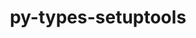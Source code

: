 ---
title: "py-types-setuptools"
layout: cache
categories: [package, develop]
meta: {"compilers": ["none"], "num_specs": 152, "num_specs_by_stack": {"e4s": 4, "e4s-oneapi": 33, "ml-darwin-aarch64-mps": 27, "ml-linux-aarch64-cpu": 44, "ml-linux-aarch64-cuda": 44, "ml-linux-x86_64-cpu": 44, "ml-linux-x86_64-cuda": 43, "root": 152}, "oss": ["sequoia", "ubuntu22.04", "ubuntu24.04"], "platforms": ["darwin", "linux"], "stacks": ["e4s", "e4s-oneapi", "ml-darwin-aarch64-mps", "ml-linux-aarch64-cpu", "ml-linux-aarch64-cuda", "ml-linux-x86_64-cpu", "ml-linux-x86_64-cuda", "root"], "targets": ["aarch64", "x86_64_v3"], "versions": ["68.2.0.0", "80.9.0.20250529"]}
spec_details: [{"compiler": "none", "hash": "2egwfos4plwlejohrrsqeqd73tsajvkz", "os": "ubuntu22.04", "platform": "linux", "size": "-", "stacks": ["e4s-oneapi", "root"], "target": "x86_64_v3", "variants": ["build_system=python_pip"], "versions": ["68.2.0.0"]}, {"compiler": "none", "hash": "2g75rgvsipojksunby5doufs6t7xxuca", "os": "sequoia", "platform": "darwin", "size": "-", "stacks": ["ml-darwin-aarch64-mps", "root"], "target": "aarch64", "variants": ["build_system=python_pip"], "versions": ["68.2.0.0"]}, {"compiler": "none", "hash": "2gbwq3y54qvb2dtyoqrkwmzsn2usfdod", "os": "ubuntu24.04", "platform": "linux", "size": "-", "stacks": ["ml-linux-aarch64-cpu", "ml-linux-aarch64-cuda", "root"], "target": "aarch64", "variants": ["build_system=python_pip"], "versions": ["68.2.0.0"]}, {"compiler": "none", "hash": "2hiqpk45ie2x325f7r6iqbqo4vnbvruk", "os": "ubuntu22.04", "platform": "linux", "size": "-", "stacks": ["e4s-oneapi", "root"], "target": "x86_64_v3", "variants": ["build_system=python_pip"], "versions": ["68.2.0.0"]}, {"compiler": "none", "hash": "2phrw6xjg7q5oiv7wzqanpwxikn4zmbc", "os": "ubuntu24.04", "platform": "linux", "size": "-", "stacks": ["ml-linux-x86_64-cpu", "ml-linux-x86_64-cuda", "root"], "target": "x86_64_v3", "variants": ["build_system=python_pip"], "versions": ["80.9.0.20250529"]}, {"compiler": "none", "hash": "2yh36pwsxyph4hk3b2czjxf7zpehbj7e", "os": "ubuntu24.04", "platform": "linux", "size": "-", "stacks": ["ml-linux-aarch64-cpu", "ml-linux-aarch64-cuda", "root"], "target": "aarch64", "variants": ["build_system=python_pip"], "versions": ["68.2.0.0"]}, {"compiler": "none", "hash": "3xsybgsqoittgsqktqx3ts4hbmmct77n", "os": "sequoia", "platform": "darwin", "size": "-", "stacks": ["ml-darwin-aarch64-mps", "root"], "target": "aarch64", "variants": ["build_system=python_pip"], "versions": ["68.2.0.0"]}, {"compiler": "none", "hash": "42zaagt5dwns5fl4suc3w4glnlnunjfy", "os": "sequoia", "platform": "darwin", "size": "-", "stacks": ["ml-darwin-aarch64-mps", "root"], "target": "aarch64", "variants": ["build_system=python_pip"], "versions": ["80.9.0.20250529"]}, {"compiler": "none", "hash": "4bn3pmtdxaaq4t3zemzlrpe7mptibr5w", "os": "ubuntu22.04", "platform": "linux", "size": "-", "stacks": ["e4s-oneapi", "root"], "target": "x86_64_v3", "variants": ["build_system=python_pip"], "versions": ["68.2.0.0"]}, {"compiler": "none", "hash": "4eejjks3k64zazpds5fvfsfsfio75bmf", "os": "ubuntu24.04", "platform": "linux", "size": "-", "stacks": ["ml-linux-x86_64-cpu", "ml-linux-x86_64-cuda", "root"], "target": "x86_64_v3", "variants": ["build_system=python_pip"], "versions": ["68.2.0.0"]}, {"compiler": "none", "hash": "4gn4ujyynttjtv6v5aebjqocihjguier", "os": "sequoia", "platform": "darwin", "size": "-", "stacks": ["ml-darwin-aarch64-mps", "root"], "target": "aarch64", "variants": ["build_system=python_pip"], "versions": ["80.9.0.20250529"]}, {"compiler": "none", "hash": "4iuf5citbutumhuje3omz6k5j25ii3fp", "os": "ubuntu22.04", "platform": "linux", "size": "-", "stacks": ["e4s", "root"], "target": "x86_64_v3", "variants": ["build_system=python_pip"], "versions": ["80.9.0.20250529"]}, {"compiler": "none", "hash": "4m5gmoydywixshvfaaghbjfd5mosbewm", "os": "sequoia", "platform": "darwin", "size": "-", "stacks": ["ml-darwin-aarch64-mps", "root"], "target": "aarch64", "variants": ["build_system=python_pip"], "versions": ["68.2.0.0"]}, {"compiler": "none", "hash": "4xy7j5u6lalg2igrvuag5rvyizdz5g4k", "os": "ubuntu22.04", "platform": "linux", "size": "-", "stacks": ["e4s-oneapi", "root"], "target": "x86_64_v3", "variants": ["build_system=python_pip"], "versions": ["80.9.0.20250529"]}, {"compiler": "none", "hash": "53jrinaq6e5j5zpsy2rc54au36b3refc", "os": "ubuntu24.04", "platform": "linux", "size": "-", "stacks": ["ml-linux-aarch64-cpu", "ml-linux-aarch64-cuda", "root"], "target": "aarch64", "variants": ["build_system=python_pip"], "versions": ["68.2.0.0"]}, {"compiler": "none", "hash": "54n6dmilmyhi65qlxrrdv2hou2km7ohi", "os": "ubuntu24.04", "platform": "linux", "size": "-", "stacks": ["ml-linux-aarch64-cpu", "ml-linux-aarch64-cuda", "root"], "target": "aarch64", "variants": ["build_system=python_pip"], "versions": ["80.9.0.20250529"]}, {"compiler": "none", "hash": "5ai6gskpu4ybpejznqfed6efhzaj6ax6", "os": "ubuntu22.04", "platform": "linux", "size": "-", "stacks": ["e4s-oneapi", "root"], "target": "x86_64_v3", "variants": ["build_system=python_pip"], "versions": ["68.2.0.0"]}, {"compiler": "none", "hash": "5auof4uawo7ifgsa6xpf6y2yu63t6icv", "os": "ubuntu22.04", "platform": "linux", "size": "-", "stacks": ["e4s-oneapi", "root"], "target": "x86_64_v3", "variants": ["build_system=python_pip"], "versions": ["80.9.0.20250529"]}, {"compiler": "none", "hash": "5eqsdnewsdrnhfu5b4lwjqm53givyqlx", "os": "ubuntu24.04", "platform": "linux", "size": "-", "stacks": ["ml-linux-aarch64-cpu", "ml-linux-aarch64-cuda", "root"], "target": "aarch64", "variants": ["build_system=python_pip"], "versions": ["80.9.0.20250529"]}, {"compiler": "none", "hash": "5rimxepsehiqfmgn5vbuwppfd7tlogx4", "os": "ubuntu22.04", "platform": "linux", "size": "-", "stacks": ["e4s-oneapi", "root"], "target": "x86_64_v3", "variants": ["build_system=python_pip"], "versions": ["68.2.0.0"]}, {"compiler": "none", "hash": "5stga7lw32hrd72ymchdw764nc6g53f7", "os": "ubuntu24.04", "platform": "linux", "size": "-", "stacks": ["e4s-oneapi", "root"], "target": "x86_64_v3", "variants": ["build_system=python_pip"], "versions": ["80.9.0.20250529"]}, {"compiler": "none", "hash": "6hoqg3tjghpvkp5t6s5vk2iutkdg3ive", "os": "ubuntu24.04", "platform": "linux", "size": "-", "stacks": ["ml-linux-aarch64-cpu", "ml-linux-aarch64-cuda", "root"], "target": "aarch64", "variants": ["build_system=python_pip"], "versions": ["80.9.0.20250529"]}, {"compiler": "none", "hash": "6n4zbpazygpf3anbrmj6dfwmgex4pynw", "os": "ubuntu24.04", "platform": "linux", "size": "-", "stacks": ["ml-linux-x86_64-cpu", "ml-linux-x86_64-cuda", "root"], "target": "x86_64_v3", "variants": ["build_system=python_pip"], "versions": ["80.9.0.20250529"]}, {"compiler": "none", "hash": "6uzfdkksxrt66ukwiv5bd64hwu2ymzn4", "os": "sequoia", "platform": "darwin", "size": "-", "stacks": ["ml-darwin-aarch64-mps", "root"], "target": "aarch64", "variants": ["build_system=python_pip"], "versions": ["80.9.0.20250529"]}, {"compiler": "none", "hash": "6xra3lc4qa7er3jvw2lpy5qp4kk6rtqb", "os": "ubuntu22.04", "platform": "linux", "size": "-", "stacks": ["e4s-oneapi", "root"], "target": "x86_64_v3", "variants": ["build_system=python_pip"], "versions": ["68.2.0.0"]}, {"compiler": "none", "hash": "74pq26rb53wsjc2nfmoywejm6qp4wx2q", "os": "ubuntu24.04", "platform": "linux", "size": "-", "stacks": ["ml-linux-x86_64-cpu", "ml-linux-x86_64-cuda", "root"], "target": "x86_64_v3", "variants": ["build_system=python_pip"], "versions": ["80.9.0.20250529"]}, {"compiler": "none", "hash": "77byghhzfy6jp5vlgu7p2ds6dg6lppla", "os": "ubuntu24.04", "platform": "linux", "size": "-", "stacks": ["ml-linux-aarch64-cpu", "ml-linux-aarch64-cuda", "root"], "target": "aarch64", "variants": ["build_system=python_pip"], "versions": ["80.9.0.20250529"]}, {"compiler": "none", "hash": "7c6q5pdqtf4ybcjgh7ziegpcq4xves6b", "os": "sequoia", "platform": "darwin", "size": "-", "stacks": ["ml-darwin-aarch64-mps", "root"], "target": "aarch64", "variants": ["build_system=python_pip"], "versions": ["68.2.0.0"]}, {"compiler": "none", "hash": "7fjbcuk3psrip5ry7537w5yu557z4pbz", "os": "ubuntu22.04", "platform": "linux", "size": "-", "stacks": ["e4s-oneapi", "root"], "target": "x86_64_v3", "variants": ["build_system=python_pip"], "versions": ["80.9.0.20250529"]}, {"compiler": "none", "hash": "7hqha4ijtjplwawwulg5m7oyjecbf25t", "os": "ubuntu24.04", "platform": "linux", "size": "-", "stacks": ["ml-linux-aarch64-cpu", "ml-linux-aarch64-cuda", "root"], "target": "aarch64", "variants": ["build_system=python_pip"], "versions": ["68.2.0.0"]}, {"compiler": "none", "hash": "7ra6afospmvrthqorx2hqdrxh44s77pg", "os": "ubuntu24.04", "platform": "linux", "size": "-", "stacks": ["ml-linux-x86_64-cpu", "ml-linux-x86_64-cuda", "root"], "target": "x86_64_v3", "variants": ["build_system=python_pip"], "versions": ["80.9.0.20250529"]}, {"compiler": "none", "hash": "7uyhoprf7zpjg6tbj7o2qez32pljskat", "os": "ubuntu24.04", "platform": "linux", "size": "-", "stacks": ["ml-linux-aarch64-cpu", "ml-linux-aarch64-cuda", "root"], "target": "aarch64", "variants": ["build_system=python_pip"], "versions": ["68.2.0.0"]}, {"compiler": "none", "hash": "7wz7egogma5a65dmcy4qg73p3j3qc4nu", "os": "ubuntu24.04", "platform": "linux", "size": "-", "stacks": ["ml-linux-x86_64-cpu", "ml-linux-x86_64-cuda", "root"], "target": "x86_64_v3", "variants": ["build_system=python_pip"], "versions": ["80.9.0.20250529"]}, {"compiler": "none", "hash": "7yotepui4zht6c4gjycm4iqmx4r2nctu", "os": "ubuntu24.04", "platform": "linux", "size": "-", "stacks": ["ml-linux-aarch64-cpu", "ml-linux-aarch64-cuda", "root"], "target": "aarch64", "variants": ["build_system=python_pip"], "versions": ["80.9.0.20250529"]}, {"compiler": "none", "hash": "7zafybzxeftogudywh6wvdy7plkstezz", "os": "ubuntu24.04", "platform": "linux", "size": "-", "stacks": ["ml-linux-aarch64-cpu", "ml-linux-aarch64-cuda", "root"], "target": "aarch64", "variants": ["build_system=python_pip"], "versions": ["80.9.0.20250529"]}, {"compiler": "none", "hash": "7zddbmduj4u6ba3huer7bvjr32z25apf", "os": "ubuntu24.04", "platform": "linux", "size": "-", "stacks": ["ml-linux-x86_64-cpu", "ml-linux-x86_64-cuda", "root"], "target": "x86_64_v3", "variants": ["build_system=python_pip"], "versions": ["68.2.0.0"]}, {"compiler": "none", "hash": "ajxjmdfuupqalcmyibsxeemvbm2igv5g", "os": "ubuntu24.04", "platform": "linux", "size": "-", "stacks": ["ml-linux-x86_64-cpu", "ml-linux-x86_64-cuda", "root"], "target": "x86_64_v3", "variants": ["build_system=python_pip"], "versions": ["80.9.0.20250529"]}, {"compiler": "none", "hash": "aqeibxxuu546zb5aq4d6k5ok6agxjyoi", "os": "ubuntu22.04", "platform": "linux", "size": "-", "stacks": ["e4s-oneapi", "root"], "target": "x86_64_v3", "variants": ["build_system=python_pip"], "versions": ["68.2.0.0"]}, {"compiler": "none", "hash": "axagqxvc3upxsbyykdxdgw66a4ifoyuw", "os": "sequoia", "platform": "darwin", "size": "-", "stacks": ["ml-darwin-aarch64-mps", "root"], "target": "aarch64", "variants": ["build_system=python_pip"], "versions": ["80.9.0.20250529"]}, {"compiler": "none", "hash": "ba557fakzzfby3ji6zo3q6wplexywmda", "os": "ubuntu24.04", "platform": "linux", "size": "-", "stacks": ["ml-linux-aarch64-cpu", "ml-linux-aarch64-cuda", "root"], "target": "aarch64", "variants": ["build_system=python_pip"], "versions": ["68.2.0.0"]}, {"compiler": "none", "hash": "bo64bpyc2o6j5lyaiizrnmw33ewikmqg", "os": "ubuntu24.04", "platform": "linux", "size": "-", "stacks": ["ml-linux-x86_64-cpu", "ml-linux-x86_64-cuda", "root"], "target": "x86_64_v3", "variants": ["build_system=python_pip"], "versions": ["68.2.0.0"]}, {"compiler": "none", "hash": "bsq7fk4zghrvgwd4kpj2mm4xinz5zwza", "os": "ubuntu24.04", "platform": "linux", "size": "-", "stacks": ["ml-linux-x86_64-cpu", "ml-linux-x86_64-cuda", "root"], "target": "x86_64_v3", "variants": ["build_system=python_pip"], "versions": ["80.9.0.20250529"]}, {"compiler": "none", "hash": "bypibhfwvdm47eftpejmrxqftfn5fgma", "os": "ubuntu24.04", "platform": "linux", "size": "-", "stacks": ["ml-linux-aarch64-cpu", "ml-linux-aarch64-cuda", "root"], "target": "aarch64", "variants": ["build_system=python_pip"], "versions": ["80.9.0.20250529"]}, {"compiler": "none", "hash": "c4ock5jxg3fkfpgzcdp5js3kumdusltp", "os": "ubuntu24.04", "platform": "linux", "size": "-", "stacks": ["ml-linux-aarch64-cpu", "ml-linux-aarch64-cuda", "root"], "target": "aarch64", "variants": ["build_system=python_pip"], "versions": ["80.9.0.20250529"]}, {"compiler": "none", "hash": "c7lh3mfqaurvtufsrixy4lasdepq2f55", "os": "ubuntu22.04", "platform": "linux", "size": "-", "stacks": ["e4s-oneapi", "root"], "target": "x86_64_v3", "variants": ["build_system=python_pip"], "versions": ["68.2.0.0"]}, {"compiler": "none", "hash": "cgwuwvdvd66p2v26z36amdotpn4yknfq", "os": "ubuntu24.04", "platform": "linux", "size": "-", "stacks": ["ml-linux-x86_64-cpu", "ml-linux-x86_64-cuda", "root"], "target": "x86_64_v3", "variants": ["build_system=python_pip"], "versions": ["80.9.0.20250529"]}, {"compiler": "none", "hash": "ckwbpmwwkvridqqmv6dhdzildlu6brjj", "os": "ubuntu24.04", "platform": "linux", "size": "-", "stacks": ["ml-linux-aarch64-cpu", "ml-linux-aarch64-cuda", "root"], "target": "aarch64", "variants": ["build_system=python_pip"], "versions": ["68.2.0.0"]}, {"compiler": "none", "hash": "clas6kbbsibzeoyy2ctpfw6c74orsdij", "os": "sequoia", "platform": "darwin", "size": "-", "stacks": ["ml-darwin-aarch64-mps", "root"], "target": "aarch64", "variants": ["build_system=python_pip"], "versions": ["68.2.0.0"]}, {"compiler": "none", "hash": "cliz76pujlbl7vue3wmdbgkl7aw5e7ss", "os": "ubuntu24.04", "platform": "linux", "size": "-", "stacks": ["ml-linux-x86_64-cpu", "ml-linux-x86_64-cuda", "root"], "target": "x86_64_v3", "variants": ["build_system=python_pip"], "versions": ["80.9.0.20250529"]}, {"compiler": "none", "hash": "cpzuxm4gifpm42tgrd3twsotpvl5zsv7", "os": "ubuntu24.04", "platform": "linux", "size": "-", "stacks": ["ml-linux-aarch64-cpu", "ml-linux-aarch64-cuda", "root"], "target": "aarch64", "variants": ["build_system=python_pip"], "versions": ["80.9.0.20250529"]}, {"compiler": "none", "hash": "cxlrxnpneafr4hv4zdydjl5zcb53qehi", "os": "ubuntu22.04", "platform": "linux", "size": "-", "stacks": ["e4s-oneapi", "root"], "target": "x86_64_v3", "variants": ["build_system=python_pip"], "versions": ["80.9.0.20250529"]}, {"compiler": "none", "hash": "czojzjmtxoe4gpioc6de3megramde2us", "os": "ubuntu24.04", "platform": "linux", "size": "-", "stacks": ["ml-linux-aarch64-cpu", "ml-linux-aarch64-cuda", "root"], "target": "aarch64", "variants": ["build_system=python_pip"], "versions": ["68.2.0.0"]}, {"compiler": "none", "hash": "d7bkaqq3jai6xe4lso2jmge3txq3e6zr", "os": "ubuntu24.04", "platform": "linux", "size": "-", "stacks": ["ml-linux-x86_64-cpu", "ml-linux-x86_64-cuda", "root"], "target": "x86_64_v3", "variants": ["build_system=python_pip"], "versions": ["68.2.0.0"]}, {"compiler": "none", "hash": "djwrcxq77cyrxxfby3doalzypq3mj2lv", "os": "ubuntu24.04", "platform": "linux", "size": "-", "stacks": ["ml-linux-aarch64-cpu", "ml-linux-aarch64-cuda", "root"], "target": "aarch64", "variants": ["build_system=python_pip"], "versions": ["80.9.0.20250529"]}, {"compiler": "none", "hash": "dpm3rigqfpa4t75msqvjy3w5m537wax7", "os": "sequoia", "platform": "darwin", "size": "-", "stacks": ["ml-darwin-aarch64-mps", "root"], "target": "aarch64", "variants": ["build_system=python_pip"], "versions": ["80.9.0.20250529"]}, {"compiler": "none", "hash": "dztoudz5izquatm27curok4c24tnei4t", "os": "ubuntu24.04", "platform": "linux", "size": "-", "stacks": ["ml-linux-aarch64-cpu", "ml-linux-aarch64-cuda", "root"], "target": "aarch64", "variants": ["build_system=python_pip"], "versions": ["80.9.0.20250529"]}, {"compiler": "none", "hash": "e4nwm4rdun33gjti63zs4tbjkywetwyq", "os": "ubuntu22.04", "platform": "linux", "size": "-", "stacks": ["e4s-oneapi", "root"], "target": "x86_64_v3", "variants": ["build_system=python_pip"], "versions": ["68.2.0.0"]}, {"compiler": "none", "hash": "e735ocuk3wiva73lyp5dxnw57nxhjkmn", "os": "ubuntu24.04", "platform": "linux", "size": "-", "stacks": ["ml-linux-x86_64-cpu", "root"], "target": "x86_64_v3", "variants": ["build_system=python_pip"], "versions": ["68.2.0.0"]}, {"compiler": "none", "hash": "e7v4lxasqvcrn7f3kovzbag37mddboum", "os": "ubuntu24.04", "platform": "linux", "size": "-", "stacks": ["ml-linux-x86_64-cpu", "ml-linux-x86_64-cuda", "root"], "target": "x86_64_v3", "variants": ["build_system=python_pip"], "versions": ["68.2.0.0"]}, {"compiler": "none", "hash": "ecxgz2tkkqxfpjum6bg2l7os26lkjpyq", "os": "ubuntu24.04", "platform": "linux", "size": "-", "stacks": ["ml-linux-x86_64-cpu", "ml-linux-x86_64-cuda", "root"], "target": "x86_64_v3", "variants": ["build_system=python_pip"], "versions": ["68.2.0.0"]}, {"compiler": "none", "hash": "ejp6bhx3pjwgpbe4qxijptjtbgixigfm", "os": "ubuntu24.04", "platform": "linux", "size": "-", "stacks": ["ml-linux-aarch64-cpu", "ml-linux-aarch64-cuda", "root"], "target": "aarch64", "variants": ["build_system=python_pip"], "versions": ["80.9.0.20250529"]}, {"compiler": "none", "hash": "eum4vdwkiqrlpm72zi6g26pwjjz5l536", "os": "ubuntu24.04", "platform": "linux", "size": "-", "stacks": ["ml-linux-aarch64-cpu", "ml-linux-aarch64-cuda", "root"], "target": "aarch64", "variants": ["build_system=python_pip"], "versions": ["80.9.0.20250529"]}, {"compiler": "none", "hash": "eva3g5tlaa2flcs3wyr7krnjmwcfnfot", "os": "ubuntu22.04", "platform": "linux", "size": "-", "stacks": ["e4s-oneapi", "root"], "target": "x86_64_v3", "variants": ["build_system=python_pip"], "versions": ["68.2.0.0"]}, {"compiler": "none", "hash": "ezl2t5z7asrtf22zvrmzoiog5qvoe7ga", "os": "sequoia", "platform": "darwin", "size": "-", "stacks": ["ml-darwin-aarch64-mps", "root"], "target": "aarch64", "variants": ["build_system=python_pip"], "versions": ["68.2.0.0"]}, {"compiler": "none", "hash": "f56c4iwypx2gkqkfrjwdu4im7jj357ta", "os": "ubuntu22.04", "platform": "linux", "size": "-", "stacks": ["e4s", "root"], "target": "x86_64_v3", "variants": ["build_system=python_pip"], "versions": ["80.9.0.20250529"]}, {"compiler": "none", "hash": "fbfhq73fm7vzpgrzv4w37ptg2j72hyxd", "os": "ubuntu24.04", "platform": "linux", "size": "-", "stacks": ["ml-linux-aarch64-cpu", "ml-linux-aarch64-cuda", "root"], "target": "aarch64", "variants": ["build_system=python_pip"], "versions": ["80.9.0.20250529"]}, {"compiler": "none", "hash": "fv3q5tchoqs3gpi5lg6hwzm4egfvh6n5", "os": "ubuntu24.04", "platform": "linux", "size": "-", "stacks": ["ml-linux-x86_64-cpu", "ml-linux-x86_64-cuda", "root"], "target": "x86_64_v3", "variants": ["build_system=python_pip"], "versions": ["68.2.0.0"]}, {"compiler": "none", "hash": "fxkvzklfvi7c6qslfw3uou3cnbwrtene", "os": "ubuntu24.04", "platform": "linux", "size": "-", "stacks": ["ml-linux-aarch64-cpu", "ml-linux-aarch64-cuda", "root"], "target": "aarch64", "variants": ["build_system=python_pip"], "versions": ["68.2.0.0"]}, {"compiler": "none", "hash": "geo2vjzqoi7i5kzruykwejdatgt6pjy3", "os": "ubuntu22.04", "platform": "linux", "size": "-", "stacks": ["e4s-oneapi", "root"], "target": "x86_64_v3", "variants": ["build_system=python_pip"], "versions": ["80.9.0.20250529"]}, {"compiler": "none", "hash": "gtckxvumnkkbcs6isa2x6jenv5svk4i4", "os": "ubuntu24.04", "platform": "linux", "size": "-", "stacks": ["ml-linux-x86_64-cpu", "ml-linux-x86_64-cuda", "root"], "target": "x86_64_v3", "variants": ["build_system=python_pip"], "versions": ["80.9.0.20250529"]}, {"compiler": "none", "hash": "h6mervfsjmetgkvk72ykz6tf4ukkv2fu", "os": "ubuntu22.04", "platform": "linux", "size": "-", "stacks": ["e4s-oneapi", "root"], "target": "x86_64_v3", "variants": ["build_system=python_pip"], "versions": ["80.9.0.20250529"]}, {"compiler": "none", "hash": "hhiggat2xhxiana2z4talepina2wtym2", "os": "sequoia", "platform": "darwin", "size": "-", "stacks": ["ml-darwin-aarch64-mps", "root"], "target": "aarch64", "variants": ["build_system=python_pip"], "versions": ["80.9.0.20250529"]}, {"compiler": "none", "hash": "hkf3kiwbirls66vqesi6t3utj3bzrdnv", "os": "ubuntu24.04", "platform": "linux", "size": "-", "stacks": ["ml-linux-x86_64-cpu", "ml-linux-x86_64-cuda", "root"], "target": "x86_64_v3", "variants": ["build_system=python_pip"], "versions": ["80.9.0.20250529"]}, {"compiler": "none", "hash": "hpyvudsrfk56okxahzlubgq7lk5mn5bj", "os": "ubuntu22.04", "platform": "linux", "size": "-", "stacks": ["e4s-oneapi", "root"], "target": "x86_64_v3", "variants": ["build_system=python_pip"], "versions": ["68.2.0.0"]}, {"compiler": "none", "hash": "hqkim6qewt3tuzva6iodjnq7vcqdzsbl", "os": "ubuntu22.04", "platform": "linux", "size": "-", "stacks": ["e4s-oneapi", "root"], "target": "x86_64_v3", "variants": ["build_system=python_pip"], "versions": ["68.2.0.0"]}, {"compiler": "none", "hash": "htqzk7nbw22dlyswjwfytyawzbjlyurn", "os": "sequoia", "platform": "darwin", "size": "-", "stacks": ["ml-darwin-aarch64-mps", "root"], "target": "aarch64", "variants": ["build_system=python_pip"], "versions": ["68.2.0.0"]}, {"compiler": "none", "hash": "hwmdlt4f6wqjkiw7w4xzfu4ohgpz7jlf", "os": "ubuntu22.04", "platform": "linux", "size": "-", "stacks": ["e4s", "root"], "target": "x86_64_v3", "variants": ["build_system=python_pip"], "versions": ["80.9.0.20250529"]}, {"compiler": "none", "hash": "i64k6hromhvmofqcqm2kss5qzbpftods", "os": "ubuntu24.04", "platform": "linux", "size": "-", "stacks": ["ml-linux-x86_64-cpu", "ml-linux-x86_64-cuda", "root"], "target": "x86_64_v3", "variants": ["build_system=python_pip"], "versions": ["80.9.0.20250529"]}, {"compiler": "none", "hash": "iehnz4wtbafgjw2dvpbxcz3zu5tprryb", "os": "ubuntu24.04", "platform": "linux", "size": "-", "stacks": ["ml-linux-x86_64-cpu", "ml-linux-x86_64-cuda", "root"], "target": "x86_64_v3", "variants": ["build_system=python_pip"], "versions": ["80.9.0.20250529"]}, {"compiler": "none", "hash": "ii3gyaz6z36xghgaurhphaiqjqzwbcqi", "os": "ubuntu24.04", "platform": "linux", "size": "-", "stacks": ["ml-linux-x86_64-cpu", "ml-linux-x86_64-cuda", "root"], "target": "x86_64_v3", "variants": ["build_system=python_pip"], "versions": ["68.2.0.0"]}, {"compiler": "none", "hash": "j5bxedenpe2khcp3zf6mz7qlwe42rfq3", "os": "ubuntu22.04", "platform": "linux", "size": "-", "stacks": ["e4s-oneapi", "root"], "target": "x86_64_v3", "variants": ["build_system=python_pip"], "versions": ["80.9.0.20250529"]}, {"compiler": "none", "hash": "ja2othtyjeui3gaxckaqm3uoifd2hzmx", "os": "ubuntu24.04", "platform": "linux", "size": "-", "stacks": ["ml-linux-x86_64-cpu", "ml-linux-x86_64-cuda", "root"], "target": "x86_64_v3", "variants": ["build_system=python_pip"], "versions": ["80.9.0.20250529"]}, {"compiler": "none", "hash": "jn4qpy3uj5lggqsa3pqpp3fwsxrlavxq", "os": "sequoia", "platform": "darwin", "size": "-", "stacks": ["ml-darwin-aarch64-mps", "root"], "target": "aarch64", "variants": ["build_system=python_pip"], "versions": ["80.9.0.20250529"]}, {"compiler": "none", "hash": "k5iquas7qyeef3qkocl6wxwa535upiht", "os": "ubuntu24.04", "platform": "linux", "size": "-", "stacks": ["ml-linux-x86_64-cpu", "ml-linux-x86_64-cuda", "root"], "target": "x86_64_v3", "variants": ["build_system=python_pip"], "versions": ["68.2.0.0"]}, {"compiler": "none", "hash": "kgc6fhlptt43jtm2kesspgzgcebnkkec", "os": "ubuntu22.04", "platform": "linux", "size": "-", "stacks": ["e4s-oneapi", "root"], "target": "x86_64_v3", "variants": ["build_system=python_pip"], "versions": ["68.2.0.0"]}, {"compiler": "none", "hash": "kggzobcfvlw7ss4b5xy2ufmcjxz2qsti", "os": "ubuntu24.04", "platform": "linux", "size": "-", "stacks": ["ml-linux-aarch64-cpu", "ml-linux-aarch64-cuda", "root"], "target": "aarch64", "variants": ["build_system=python_pip"], "versions": ["80.9.0.20250529"]}, {"compiler": "none", "hash": "kgisuowvbnwajammuoohm4474ffx5tpe", "os": "ubuntu24.04", "platform": "linux", "size": "-", "stacks": ["ml-linux-x86_64-cpu", "ml-linux-x86_64-cuda", "root"], "target": "x86_64_v3", "variants": ["build_system=python_pip"], "versions": ["80.9.0.20250529"]}, {"compiler": "none", "hash": "kny7slfcpjxlsbegcjumg4u7xb2rlr2t", "os": "sequoia", "platform": "darwin", "size": "-", "stacks": ["ml-darwin-aarch64-mps", "root"], "target": "aarch64", "variants": ["build_system=python_pip"], "versions": ["80.9.0.20250529"]}, {"compiler": "none", "hash": "kor4dvrosoexn2b5d75eugboe7tkhaul", "os": "sequoia", "platform": "darwin", "size": "-", "stacks": ["ml-darwin-aarch64-mps", "root"], "target": "aarch64", "variants": ["build_system=python_pip"], "versions": ["80.9.0.20250529"]}, {"compiler": "none", "hash": "kxfepratvthiyergngkfahodlrlwpz3u", "os": "sequoia", "platform": "darwin", "size": "-", "stacks": ["ml-darwin-aarch64-mps", "root"], "target": "aarch64", "variants": ["build_system=python_pip"], "versions": ["68.2.0.0"]}, {"compiler": "none", "hash": "l74n3vbx4agvbrczvdnmv3bwr6ietpjf", "os": "ubuntu22.04", "platform": "linux", "size": "-", "stacks": ["e4s-oneapi", "root"], "target": "x86_64_v3", "variants": ["build_system=python_pip"], "versions": ["80.9.0.20250529"]}, {"compiler": "none", "hash": "ldpccwsmv3y2h7e3wwhmapkp3fc74bwq", "os": "ubuntu24.04", "platform": "linux", "size": "-", "stacks": ["ml-linux-aarch64-cpu", "ml-linux-aarch64-cuda", "root"], "target": "aarch64", "variants": ["build_system=python_pip"], "versions": ["68.2.0.0"]}, {"compiler": "none", "hash": "m2l4tbbjqwz7gywmk6tigdqe2wmiyxpw", "os": "ubuntu22.04", "platform": "linux", "size": "-", "stacks": ["e4s-oneapi", "root"], "target": "x86_64_v3", "variants": ["build_system=python_pip"], "versions": ["80.9.0.20250529"]}, {"compiler": "none", "hash": "mnzrosuzz5mvsorwqm3g7qzb6gaxtqe5", "os": "ubuntu24.04", "platform": "linux", "size": "-", "stacks": ["ml-linux-x86_64-cpu", "ml-linux-x86_64-cuda", "root"], "target": "x86_64_v3", "variants": ["build_system=python_pip"], "versions": ["80.9.0.20250529"]}, {"compiler": "none", "hash": "n2z5vcwyfp5erowp4ofmlga4jmiedrxe", "os": "sequoia", "platform": "darwin", "size": "-", "stacks": ["ml-darwin-aarch64-mps", "root"], "target": "aarch64", "variants": ["build_system=python_pip"], "versions": ["68.2.0.0"]}, {"compiler": "none", "hash": "nodc3yxtc3favedcd33lsafzolw26fee", "os": "ubuntu24.04", "platform": "linux", "size": "-", "stacks": ["ml-linux-x86_64-cpu", "ml-linux-x86_64-cuda", "root"], "target": "x86_64_v3", "variants": ["build_system=python_pip"], "versions": ["80.9.0.20250529"]}, {"compiler": "none", "hash": "o2fhi6oq6gkyryy3gomcq7ivb2czulq3", "os": "ubuntu24.04", "platform": "linux", "size": "-", "stacks": ["ml-linux-aarch64-cpu", "ml-linux-aarch64-cuda", "root"], "target": "aarch64", "variants": ["build_system=python_pip"], "versions": ["68.2.0.0"]}, {"compiler": "none", "hash": "oef7t233zwfohsnx7x7pcw2yxpj7vrpu", "os": "sequoia", "platform": "darwin", "size": "-", "stacks": ["ml-darwin-aarch64-mps", "root"], "target": "aarch64", "variants": ["build_system=python_pip"], "versions": ["68.2.0.0"]}, {"compiler": "none", "hash": "oto7hcgzyxvqgbd56dfzpiknhufxpo4c", "os": "ubuntu22.04", "platform": "linux", "size": "-", "stacks": ["e4s-oneapi", "root"], "target": "x86_64_v3", "variants": ["build_system=python_pip"], "versions": ["68.2.0.0"]}, {"compiler": "none", "hash": "oucbx4i7fnxwdoiqpgr2vzjdt73ikwpp", "os": "sequoia", "platform": "darwin", "size": "-", "stacks": ["ml-darwin-aarch64-mps", "root"], "target": "aarch64", "variants": ["build_system=python_pip"], "versions": ["80.9.0.20250529"]}, {"compiler": "none", "hash": "ow7gxqwakijwmbdw7rit4hchxaig32sm", "os": "sequoia", "platform": "darwin", "size": "-", "stacks": ["ml-darwin-aarch64-mps", "root"], "target": "aarch64", "variants": ["build_system=python_pip"], "versions": ["80.9.0.20250529"]}, {"compiler": "none", "hash": "ozdpyz4advn3u3qfmxwbn3ex63q3xrlg", "os": "sequoia", "platform": "darwin", "size": "-", "stacks": ["ml-darwin-aarch64-mps", "root"], "target": "aarch64", "variants": ["build_system=python_pip"], "versions": ["68.2.0.0"]}, {"compiler": "none", "hash": "p23aoypzpt2yblip4gflo35e5hr4xzbm", "os": "ubuntu24.04", "platform": "linux", "size": "-", "stacks": ["ml-linux-x86_64-cpu", "ml-linux-x86_64-cuda", "root"], "target": "x86_64_v3", "variants": ["build_system=python_pip"], "versions": ["80.9.0.20250529"]}, {"compiler": "none", "hash": "p3d4vdblfiixv56r7dapcxflub6262cy", "os": "ubuntu24.04", "platform": "linux", "size": "-", "stacks": ["ml-linux-x86_64-cpu", "ml-linux-x86_64-cuda", "root"], "target": "x86_64_v3", "variants": ["build_system=python_pip"], "versions": ["68.2.0.0"]}, {"compiler": "none", "hash": "p5zw2scda3acurkfpw3kssg2anxgp2vu", "os": "ubuntu24.04", "platform": "linux", "size": "-", "stacks": ["ml-linux-aarch64-cpu", "ml-linux-aarch64-cuda", "root"], "target": "aarch64", "variants": ["build_system=python_pip"], "versions": ["80.9.0.20250529"]}, {"compiler": "none", "hash": "p7kajzhgyrxwdncqu4nimfe53hvq2dxs", "os": "ubuntu24.04", "platform": "linux", "size": "-", "stacks": ["ml-linux-x86_64-cpu", "ml-linux-x86_64-cuda", "root"], "target": "x86_64_v3", "variants": ["build_system=python_pip"], "versions": ["80.9.0.20250529"]}, {"compiler": "none", "hash": "pla2ihqxaw2wothyjnboyjunedgifaoe", "os": "ubuntu24.04", "platform": "linux", "size": "-", "stacks": ["ml-linux-x86_64-cpu", "ml-linux-x86_64-cuda", "root"], "target": "x86_64_v3", "variants": ["build_system=python_pip"], "versions": ["68.2.0.0"]}, {"compiler": "none", "hash": "pojs3yqsncaooeza2fjjyxjjiamwyc6t", "os": "ubuntu22.04", "platform": "linux", "size": "-", "stacks": ["e4s-oneapi", "root"], "target": "x86_64_v3", "variants": ["build_system=python_pip"], "versions": ["80.9.0.20250529"]}, {"compiler": "none", "hash": "pvsejv5wdhe5zvg4rvh362sgg2jtw7wq", "os": "ubuntu22.04", "platform": "linux", "size": "-", "stacks": ["e4s-oneapi", "root"], "target": "x86_64_v3", "variants": ["build_system=python_pip"], "versions": ["80.9.0.20250529"]}, {"compiler": "none", "hash": "qen4vvsjufbwjl667odkdw34pfyguu4h", "os": "ubuntu24.04", "platform": "linux", "size": "-", "stacks": ["ml-linux-aarch64-cpu", "ml-linux-aarch64-cuda", "root"], "target": "aarch64", "variants": ["build_system=python_pip"], "versions": ["80.9.0.20250529"]}, {"compiler": "none", "hash": "qlw5qmoowfypp66dfo2qcsc2zsxeevqw", "os": "ubuntu24.04", "platform": "linux", "size": "-", "stacks": ["ml-linux-x86_64-cpu", "ml-linux-x86_64-cuda", "root"], "target": "x86_64_v3", "variants": ["build_system=python_pip"], "versions": ["68.2.0.0"]}, {"compiler": "none", "hash": "qq2ouqt2nsbp27a4lggs4k3653omlvb7", "os": "ubuntu24.04", "platform": "linux", "size": "-", "stacks": ["ml-linux-x86_64-cpu", "ml-linux-x86_64-cuda", "root"], "target": "x86_64_v3", "variants": ["build_system=python_pip"], "versions": ["68.2.0.0"]}, {"compiler": "none", "hash": "qq2pj5pmr5ya7aqtbe5vqs6blil546rv", "os": "ubuntu22.04", "platform": "linux", "size": "-", "stacks": ["e4s-oneapi", "root"], "target": "x86_64_v3", "variants": ["build_system=python_pip"], "versions": ["80.9.0.20250529"]}, {"compiler": "none", "hash": "qru5vqp3kno54577qq76qrmo7ro2slrd", "os": "ubuntu24.04", "platform": "linux", "size": "-", "stacks": ["ml-linux-aarch64-cpu", "ml-linux-aarch64-cuda", "root"], "target": "aarch64", "variants": ["build_system=python_pip"], "versions": ["80.9.0.20250529"]}, {"compiler": "none", "hash": "rah4yayhqnp3fbxa3qln57cqa3auykca", "os": "ubuntu24.04", "platform": "linux", "size": "-", "stacks": ["ml-linux-x86_64-cpu", "ml-linux-x86_64-cuda", "root"], "target": "x86_64_v3", "variants": ["build_system=python_pip"], "versions": ["80.9.0.20250529"]}, {"compiler": "none", "hash": "rlcjm5qr4sjekup2qggfxrcvreek6zi2", "os": "ubuntu22.04", "platform": "linux", "size": "-", "stacks": ["e4s-oneapi", "root"], "target": "x86_64_v3", "variants": ["build_system=python_pip"], "versions": ["80.9.0.20250529"]}, {"compiler": "none", "hash": "rmt3uprwghvczyyz44nyhuntfo6uciem", "os": "sequoia", "platform": "darwin", "size": "-", "stacks": ["ml-darwin-aarch64-mps", "root"], "target": "aarch64", "variants": ["build_system=python_pip"], "versions": ["68.2.0.0"]}, {"compiler": "none", "hash": "rp7s6mve7lzrzomay4qvntwwm6aa4c4y", "os": "ubuntu24.04", "platform": "linux", "size": "-", "stacks": ["ml-linux-x86_64-cpu", "ml-linux-x86_64-cuda", "root"], "target": "x86_64_v3", "variants": ["build_system=python_pip"], "versions": ["80.9.0.20250529"]}, {"compiler": "none", "hash": "rpzkw7qxyi4daobxnddqtn54ow24xgjm", "os": "ubuntu24.04", "platform": "linux", "size": "-", "stacks": ["ml-linux-aarch64-cpu", "ml-linux-aarch64-cuda", "root"], "target": "aarch64", "variants": ["build_system=python_pip"], "versions": ["80.9.0.20250529"]}, {"compiler": "none", "hash": "s6acn2gx5szgnbduldu4wyplpgdim4oc", "os": "ubuntu24.04", "platform": "linux", "size": "-", "stacks": ["ml-linux-x86_64-cpu", "ml-linux-x86_64-cuda", "root"], "target": "x86_64_v3", "variants": ["build_system=python_pip"], "versions": ["80.9.0.20250529"]}, {"compiler": "none", "hash": "sra36qzun7s4lr4rxi7qxb4n6bk65sln", "os": "ubuntu24.04", "platform": "linux", "size": "-", "stacks": ["ml-linux-aarch64-cpu", "ml-linux-aarch64-cuda", "root"], "target": "aarch64", "variants": ["build_system=python_pip"], "versions": ["80.9.0.20250529"]}, {"compiler": "none", "hash": "swgmmemggtyhqiwy4cs3dmhztovmj6bp", "os": "ubuntu24.04", "platform": "linux", "size": "-", "stacks": ["ml-linux-x86_64-cpu", "ml-linux-x86_64-cuda", "root"], "target": "x86_64_v3", "variants": ["build_system=python_pip"], "versions": ["80.9.0.20250529"]}, {"compiler": "none", "hash": "tgibbw235mfns4at23vyvl3i6b7uckbc", "os": "sequoia", "platform": "darwin", "size": "-", "stacks": ["ml-darwin-aarch64-mps", "root"], "target": "aarch64", "variants": ["build_system=python_pip"], "versions": ["68.2.0.0"]}, {"compiler": "none", "hash": "tk7k52wktvtllpptrl4pozr7figavaox", "os": "ubuntu22.04", "platform": "linux", "size": "-", "stacks": ["e4s-oneapi", "root"], "target": "x86_64_v3", "variants": ["build_system=python_pip"], "versions": ["68.2.0.0"]}, {"compiler": "none", "hash": "tn3bmcyhvglgavigqjsg2lepbr7qdji4", "os": "ubuntu24.04", "platform": "linux", "size": "-", "stacks": ["ml-linux-aarch64-cpu", "ml-linux-aarch64-cuda", "root"], "target": "aarch64", "variants": ["build_system=python_pip"], "versions": ["68.2.0.0"]}, {"compiler": "none", "hash": "tp5ultclesvz3n3cjslpbltsoqmsnwjp", "os": "ubuntu24.04", "platform": "linux", "size": "-", "stacks": ["ml-linux-x86_64-cpu", "ml-linux-x86_64-cuda", "root"], "target": "x86_64_v3", "variants": ["build_system=python_pip"], "versions": ["80.9.0.20250529"]}, {"compiler": "none", "hash": "u2bje7fmiso7ghdw5qpyaml6uu6wpnct", "os": "ubuntu22.04", "platform": "linux", "size": "-", "stacks": ["e4s-oneapi", "root"], "target": "x86_64_v3", "variants": ["build_system=python_pip"], "versions": ["80.9.0.20250529"]}, {"compiler": "none", "hash": "v2mtbhltr3mgxkf2kiyjlyfk7c2rb3oz", "os": "ubuntu24.04", "platform": "linux", "size": "-", "stacks": ["ml-linux-aarch64-cpu", "ml-linux-aarch64-cuda", "root"], "target": "aarch64", "variants": ["build_system=python_pip"], "versions": ["80.9.0.20250529"]}, {"compiler": "none", "hash": "v7ccqtrbwb2hr65cztef5kgbv37vbyup", "os": "ubuntu24.04", "platform": "linux", "size": "-", "stacks": ["ml-linux-x86_64-cpu", "ml-linux-x86_64-cuda", "root"], "target": "x86_64_v3", "variants": ["build_system=python_pip"], "versions": ["80.9.0.20250529"]}, {"compiler": "none", "hash": "v7zzhbgulrtoxwf53un42xp7ckr4reqb", "os": "ubuntu22.04", "platform": "linux", "size": "-", "stacks": ["e4s-oneapi", "root"], "target": "x86_64_v3", "variants": ["build_system=python_pip"], "versions": ["80.9.0.20250529"]}, {"compiler": "none", "hash": "vd66z5ur32rdlgey4klwahj7ycb4agq3", "os": "ubuntu24.04", "platform": "linux", "size": "-", "stacks": ["ml-linux-aarch64-cpu", "ml-linux-aarch64-cuda", "root"], "target": "aarch64", "variants": ["build_system=python_pip"], "versions": ["68.2.0.0"]}, {"compiler": "none", "hash": "vt3lhxti2lczmogdvzg5ozopdnlqrc4b", "os": "ubuntu24.04", "platform": "linux", "size": "-", "stacks": ["ml-linux-x86_64-cpu", "ml-linux-x86_64-cuda", "root"], "target": "x86_64_v3", "variants": ["build_system=python_pip"], "versions": ["80.9.0.20250529"]}, {"compiler": "none", "hash": "wagq6m4slhk4pslgf6xglq5imjoivwdw", "os": "ubuntu24.04", "platform": "linux", "size": "-", "stacks": ["ml-linux-aarch64-cpu", "ml-linux-aarch64-cuda", "root"], "target": "aarch64", "variants": ["build_system=python_pip"], "versions": ["80.9.0.20250529"]}, {"compiler": "none", "hash": "wbaf2ngbm3l4jzzji6mnyu5d3pskobzk", "os": "ubuntu24.04", "platform": "linux", "size": "-", "stacks": ["ml-linux-aarch64-cpu", "ml-linux-aarch64-cuda", "root"], "target": "aarch64", "variants": ["build_system=python_pip"], "versions": ["80.9.0.20250529"]}, {"compiler": "none", "hash": "whyuwxxctdklzkxluwtr4y6q2xnf27mn", "os": "sequoia", "platform": "darwin", "size": "-", "stacks": ["ml-darwin-aarch64-mps", "root"], "target": "aarch64", "variants": ["build_system=python_pip"], "versions": ["80.9.0.20250529"]}, {"compiler": "none", "hash": "wmfi6b4l4rmrp3wdyyebb6na3ds3t46l", "os": "ubuntu24.04", "platform": "linux", "size": "-", "stacks": ["ml-linux-aarch64-cpu", "ml-linux-aarch64-cuda", "root"], "target": "aarch64", "variants": ["build_system=python_pip"], "versions": ["80.9.0.20250529"]}, {"compiler": "none", "hash": "wsosgekzxajyjyxpggvfbf7b3xloqbft", "os": "ubuntu24.04", "platform": "linux", "size": "-", "stacks": ["ml-linux-x86_64-cpu", "ml-linux-x86_64-cuda", "root"], "target": "x86_64_v3", "variants": ["build_system=python_pip"], "versions": ["80.9.0.20250529"]}, {"compiler": "none", "hash": "wvexkoa75fymnprcr7qr46w7ki2clynl", "os": "sequoia", "platform": "darwin", "size": "-", "stacks": ["ml-darwin-aarch64-mps", "root"], "target": "aarch64", "variants": ["build_system=python_pip"], "versions": ["80.9.0.20250529"]}, {"compiler": "none", "hash": "wxlg3vzfyy54qmutk3neg23g6wr2fvbk", "os": "ubuntu24.04", "platform": "linux", "size": "-", "stacks": ["ml-linux-x86_64-cpu", "ml-linux-x86_64-cuda", "root"], "target": "x86_64_v3", "variants": ["build_system=python_pip"], "versions": ["68.2.0.0"]}, {"compiler": "none", "hash": "wxs2bet6hcpbzp6fnj42uq3csdd3ebky", "os": "ubuntu24.04", "platform": "linux", "size": "-", "stacks": ["ml-linux-x86_64-cpu", "ml-linux-x86_64-cuda", "root"], "target": "x86_64_v3", "variants": ["build_system=python_pip"], "versions": ["68.2.0.0"]}, {"compiler": "none", "hash": "x2kgypgm7272ufwxgvh4uxlhtkytqlfc", "os": "sequoia", "platform": "darwin", "size": "-", "stacks": ["ml-darwin-aarch64-mps", "root"], "target": "aarch64", "variants": ["build_system=python_pip"], "versions": ["68.2.0.0"]}, {"compiler": "none", "hash": "xmdlnm4ssvvwa6xyyupofeeiapnqsfer", "os": "ubuntu24.04", "platform": "linux", "size": "-", "stacks": ["ml-linux-aarch64-cpu", "ml-linux-aarch64-cuda", "root"], "target": "aarch64", "variants": ["build_system=python_pip"], "versions": ["80.9.0.20250529"]}, {"compiler": "none", "hash": "yakaebhaqdrkovtujnkrxy2qdt3vye23", "os": "ubuntu24.04", "platform": "linux", "size": "-", "stacks": ["ml-linux-aarch64-cpu", "ml-linux-aarch64-cuda", "root"], "target": "aarch64", "variants": ["build_system=python_pip"], "versions": ["80.9.0.20250529"]}, {"compiler": "none", "hash": "yfuazzg4ql7z7ahid4wiknp2lu2hjbbc", "os": "ubuntu24.04", "platform": "linux", "size": "-", "stacks": ["ml-linux-aarch64-cpu", "ml-linux-aarch64-cuda", "root"], "target": "aarch64", "variants": ["build_system=python_pip"], "versions": ["80.9.0.20250529"]}, {"compiler": "none", "hash": "ykaahthjkjh4tkixmtug7eonfcjytvs7", "os": "ubuntu24.04", "platform": "linux", "size": "-", "stacks": ["ml-linux-x86_64-cpu", "ml-linux-x86_64-cuda", "root"], "target": "x86_64_v3", "variants": ["build_system=python_pip"], "versions": ["80.9.0.20250529"]}, {"compiler": "none", "hash": "ys3ds4e3rg2rk7kr5qrf2xrqcfntysoh", "os": "ubuntu24.04", "platform": "linux", "size": "-", "stacks": ["ml-linux-aarch64-cpu", "ml-linux-aarch64-cuda", "root"], "target": "aarch64", "variants": ["build_system=python_pip"], "versions": ["80.9.0.20250529"]}, {"compiler": "none", "hash": "ywth2mpjzvsg6hef737p6dhzjsth7mme", "os": "ubuntu24.04", "platform": "linux", "size": "-", "stacks": ["ml-linux-aarch64-cpu", "ml-linux-aarch64-cuda", "root"], "target": "aarch64", "variants": ["build_system=python_pip"], "versions": ["68.2.0.0"]}, {"compiler": "none", "hash": "z6p5louynwlqyamwiwje6n5rrctkhbon", "os": "ubuntu22.04", "platform": "linux", "size": "-", "stacks": ["e4s-oneapi", "root"], "target": "x86_64_v3", "variants": ["build_system=python_pip"], "versions": ["68.2.0.0"]}, {"compiler": "none", "hash": "zha6wtwneozjx7262w3n6foomgfxkpy3", "os": "ubuntu22.04", "platform": "linux", "size": "-", "stacks": ["e4s-oneapi", "root"], "target": "x86_64_v3", "variants": ["build_system=python_pip"], "versions": ["68.2.0.0"]}, {"compiler": "none", "hash": "ziqtzjnx6sjb3bnk72f4zv6qn67ch2sw", "os": "ubuntu22.04", "platform": "linux", "size": "-", "stacks": ["e4s", "root"], "target": "x86_64_v3", "variants": ["build_system=python_pip"], "versions": ["80.9.0.20250529"]}, {"compiler": "none", "hash": "zofafrh7i3girh65uf54salsdpdmdpfc", "os": "ubuntu24.04", "platform": "linux", "size": "-", "stacks": ["ml-linux-aarch64-cpu", "ml-linux-aarch64-cuda", "root"], "target": "aarch64", "variants": ["build_system=python_pip"], "versions": ["68.2.0.0"]}, {"compiler": "none", "hash": "zzsqragogdhsvdn24sitww57gsvo7q4d", "os": "ubuntu24.04", "platform": "linux", "size": "-", "stacks": ["ml-linux-aarch64-cpu", "ml-linux-aarch64-cuda", "root"], "target": "aarch64", "variants": ["build_system=python_pip"], "versions": ["68.2.0.0"]}]
---